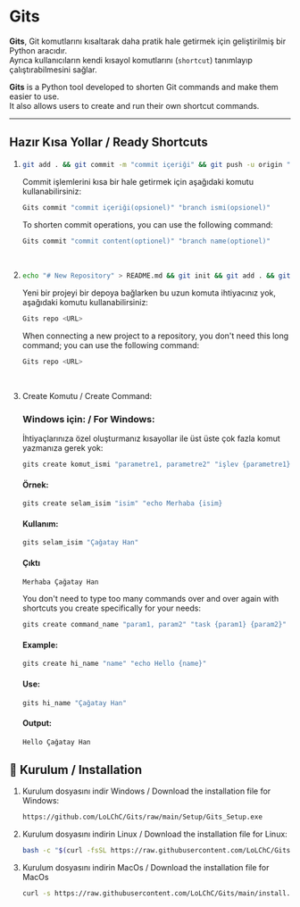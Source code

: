 # Gits

**Gits**, Git komutlarını kısaltarak daha pratik hale getirmek için geliştirilmiş bir Python aracıdır.  
Ayrıca kullanıcıların kendi kısayol komutlarını (`shortcut`) tanımlayıp çalıştırabilmesini sağlar.

**Gits** is a Python tool developed to shorten Git commands and make them easier to use.  
It also allows users to create and run their own shortcut commands.

---

## Hazır Kısa Yollar / Ready Shortcuts
1. ```bash
   git add . && git commit -m "commit içeriği" && git push -u origin "branch ismi"
   ```

   Commit işlemlerini kısa bir hale getirmek için aşağıdaki komutu kullanabilirsiniz:

   ```bash
   Gits commit "commit içeriği(opsionel)" "branch ismi(opsionel)"
   ```

   To shorten commit operations, you can use the following command:

   ```bash
   Gits commit "commit content(optionel)" "branch name(optionel)"
   ```

<br>

2. ```bash
   echo "# New Repository" > README.md && git init && git add . && git commit -m "first commit" && git branch -M main && git remote add origin <URL> && git push -u origin main
   ```
   
   Yeni bir projeyi bir depoya bağlarken bu uzun komuta ihtiyacınız yok, aşağıdaki komutu kullanabilirsiniz:

   ```bash
   Gits repo <URL>
   ```

   When connecting a new project to a repository, you don't need this long command; you can use the following command:

   ```bash
   Gits repo <URL>
   ```

<br>

3. Create Komutu / Create Command:

   ### Windows için: / For Windows:

      İhtiyaçlarınıza özel oluşturmanız kısayollar ile üst üste çok fazla komut yazmanıza gerek yok:

      ```bash
      gits create komut_ismi "parametre1, parametre2" "işlev {parametre1} {parametre2}"
      ```

      #### Örnek:

      ```bash
      gits create selam_isim "isim" "echo Merhaba {isim}
      ```

      #### Kullanım:

      ```bash
      gits selam_isim "Çağatay Han"
      ```

      #### Çıktı
      ```bash
      Merhaba Çağatay Han
      ```
      
      You don't need to type too many commands over and over again with shortcuts you create specifically for your needs:

      ```bash
      gits create command_name "param1, param2" "task {param1} {param2}"
      ```
      
      #### Example:

      ```bash
      gits create hi_name "name" "echo Hello {name}"
      ```

      #### Use:

      ```bash
      gits hi_name "Çağatay Han"
      ```

      #### Output:

      ```bash
      Hello Çağatay Han
      ```


## 🚀 Kurulum / Installation
1. Kurulum dosyasını indir Windows / Download the installation file for Windows:
   ```bash
   https://github.com/LoLChC/Gits/raw/main/Setup/Gits_Setup.exe

2. Kurulum dosyasını indirin Linux / Download the installation file for Linux:
   ```bash
   bash -c "$(curl -fsSL https://raw.githubusercontent.com/LoLChC/Gits/main/Linux/install.sh)"

3. Kurulum dosyasını indirin MacOs / Download the installation file for MacOs
   ```bash
   curl -s https://raw.githubusercontent.com/LoLChC/Gits/main/install.sh